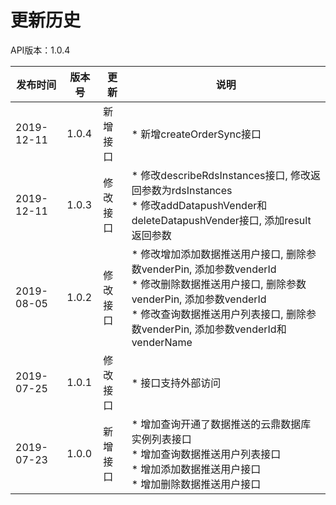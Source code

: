 # 更新历史 #
API版本：1.0.4

|发布时间|版本号|更新|说明|
|---|---|---|---|
|2019-12-11   |1.0.4   |新增接口       | * 新增createOrderSync接口
|2019-12-11   |1.0.3   |修改接口       | * 修改describeRdsInstances接口, 修改返回参数为rdsInstances<br> * 修改addDatapushVender和deleteDatapushVender接口, 添加result返回参数
|2019-08-05   |1.0.2   |修改接口       | * 修改增加添加数据推送用户接口, 删除参数venderPin, 添加参数venderId<br> * 修改删除数据推送用户接口, 删除参数venderPin, 添加参数venderId<br> * 修改查询数据推送用户列表接口, 删除参数venderPin, 添加参数venderId和venderName<br>
|2019-07-25   |1.0.1   |修改接口       | * 接口支持外部访问
|2019-07-23   |1.0.0   |新增接口       | * 增加查询开通了数据推送的云鼎数据库实例列表接口<br> * 增加查询数据推送用户列表接口<br> * 增加添加数据推送用户接口<br> * 增加删除数据推送用户接口
